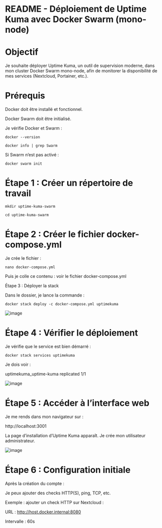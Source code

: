 # README - Déploiement de Uptime Kuma avec Docker Swarm (mono-node)

# Objectif

Je souhaite déployer Uptime Kuma, un outil de supervision moderne, dans mon cluster Docker Swarm mono-node, afin de monitorer la disponibilité de mes services (Nextcloud, Portainer, etc.).

# Prérequis

Docker doit être installé et fonctionnel.

Docker Swarm doit être initialisé.

Je vérifie Docker et Swarm :

`docker --version`

`docker info | grep Swarm`

Si Swarm n’est pas activé :

`docker swarm init`

# Étape 1 : Créer un répertoire de travail

`mkdir uptime-kuma-swarm`

`cd uptime-kuma-swarm`

# Étape 2 : Créer le fichier docker-compose.yml

Je crée le fichier :

`nano docker-compose.yml`

Puis je colle ce contenu : voir le fichier docker-compose.yml


Étape 3 : Déployer la stack

Dans le dossier, je lance la commande :

`docker stack deploy -c docker-compose.yml uptimekuma`

![image](https://github.com/user-attachments/assets/a1aeec2c-e47c-48fc-8870-ca3b4f303d37)

# Étape 4 : Vérifier le déploiement

Je vérifie que le service est bien démarré :

`docker stack services uptimekuma`

Je dois voir :

uptimekuma_uptime-kuma   replicated   1/1

![image](https://github.com/user-attachments/assets/1b5cd5f3-3fb5-43f4-8667-af939ac12917)

# Étape 5 : Accéder à l’interface web

Je me rends dans mon navigateur sur :

http://localhost:3001

La page d’installation d’Uptime Kuma apparaît. Je crée mon utilisateur administrateur.

![image](https://github.com/user-attachments/assets/092a314d-2e9f-46bc-b18f-19e739f77975)

# Étape 6 : Configuration initiale

Après la création du compte :

Je peux ajouter des checks HTTP(S), ping, TCP, etc.

Exemple : ajouter un check HTTP sur Nextcloud :

URL : http://host.docker.internal:8080

Intervalle : 60s


